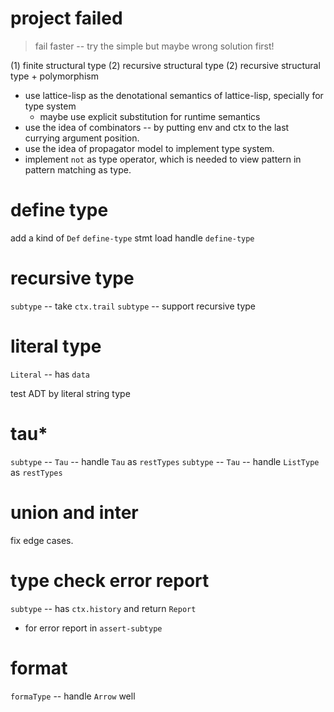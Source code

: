 # project failed

> fail faster -- try the simple but maybe wrong solution first!

(1) finite structural type
(2) recursive structural type
(2) recursive structural type + polymorphism

- use lattice-lisp as the denotational semantics of lattice-lisp, specially for type system
  - maybe use explicit substitution for runtime semantics
- use the idea of combinators -- by putting env and ctx to the last currying argument position.
- use the idea of propagator model to implement type system.
- implement `not` as type operator, which is needed to view pattern in pattern matching as type.

# define type

add a kind of `Def`
`define-type` stmt
load handle `define-type`

# recursive type

`subtype` -- take `ctx.trail`
`subtype` -- support recursive type

# literal type

`Literal` -- has `data`

test ADT by literal string type

# tau*

`subtype` -- `Tau` -- handle `Tau` as `restTypes`
`subtype` -- `Tau` -- handle `ListType` as `restTypes`

# union and inter

fix edge cases.

# type check error report

`subtype` -- has `ctx.history` and return `Report`

- for error report in `assert-subtype`

# format

`formaType` -- handle `Arrow` well
